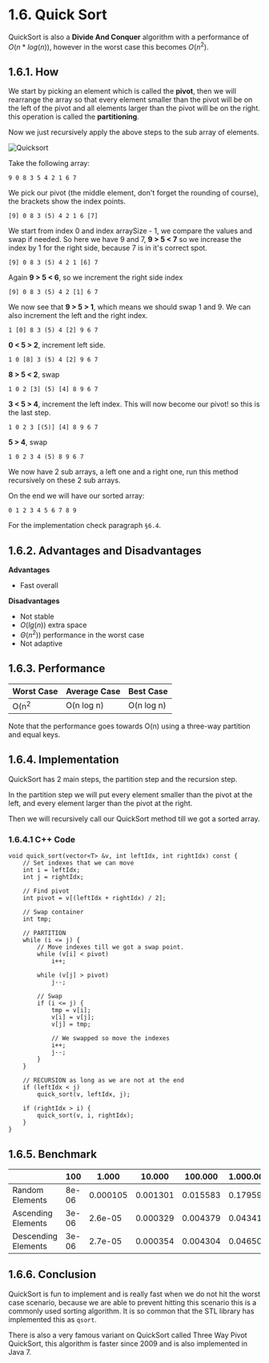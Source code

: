 # 1.6. Quick Sort
QuickSort is also a **Divide And Conquer** algorithm with a performance of $O(n * log(n))$, however in the worst case this becomes $O(n^2)$.

## 1.6.1. How
We start by picking an element which is called the **pivot**, then we will rearrange the array so that every element smaller than the pivot will be on the left of the pivot and all elements larger than the pivot will be on the right. this operation is called the **partitioning**.

Now we just recursively apply the above steps to the sub array of elements.

![Quicksort](https://lh4.googleusercontent.com/-YOOXyghASUo/VQWuKwYPQlI/AAAAAAAAKjs/MQWXdyPO6FQ/s0/Screen+Shot+2015-03-15+at+17.05.54.png "Quick Sort")

Take the following array:

	9 0 8 3 5 4 2 1 6 7

We pick our pivot (the middle element, don't forget the rounding of course), the brackets show the index points.

	[9] 0 8 3 (5) 4 2 1 6 [7]

We start from index 0 and index arraySize - 1, we compare the values and swap if needed. So here we have 9 and 7, **9 > 5 < 7** so we increase the index by 1 for the right side, because 7 is in it's correct spot.

	[9] 0 8 3 (5) 4 2 1 [6] 7

Again **9 > 5 < 6**, so we increment the right side index

	[9] 0 8 3 (5) 4 2 [1] 6 7

We now see that **9 > 5 > 1**, which means we should swap 1 and 9. We can also increment the left and the right index.

	1 [0] 8 3 (5) 4 [2] 9 6 7

**0 < 5 > 2**, increment left side.

	1 0 [8] 3 (5) 4 [2] 9 6 7

**8 > 5 < 2**, swap

	1 0 2 [3] (5) [4] 8 9 6 7

**3 < 5 > 4**, increment the left index. This will now become our pivot! so this is the last step.

	1 0 2 3 [(5)] [4] 8 9 6 7

**5 > 4**, swap

	1 0 2 3 4 (5) 8 9 6 7

We now have 2 sub arrays, a left one and a right one, run this method recursively on these 2 sub arrays.

On the end we will have our sorted array:

	0 1 2 3 4 5 6 7 8 9

For the implementation check paragraph `§6.4`.

## 1.6.2. Advantages and Disadvantages

**Advantages**
- Fast overall

**Disadvantages**
- Not stable
- $O(lg(n))$ extra space
- $\Theta(n^2))$ performance in the worst case
- Not adaptive

## 1.6.3. Performance
|Worst Case|Average Case|Best Case|
|-|-|-|
|O(n<sup>2</sup>|O(n log n)|O(n log n)|

Note that the performance goes  towards O(n) using a three-way partition and equal keys.

## 1.6.4. Implementation
QuickSort has 2 main steps, the partition step and the recursion step.

In the partition step we will put every element smaller than the pivot at the left, and every element larger than the pivot at the right.

Then we will recursively call our QuickSort method till we got a sorted array.

### 1.6.4.1 C++ Code

	void quick_sort(vector<T> &v, int leftIdx, int rightIdx) const {
        // Set indexes that we can move
        int i = leftIdx;
        int j = rightIdx;

        // Find pivot
        int pivot = v[(leftIdx + rightIdx) / 2];

        // Swap container
        int tmp;

        // PARTITION
        while (i <= j) {
            // Move indexes till we got a swap point.
            while (v[i] < pivot)
                i++;

            while (v[j] > pivot)
                j--;

            // Swap
            if (i <= j) {
                tmp = v[i];
                v[i] = v[j];
                v[j] = tmp;

                // We swapped so move the indexes
                i++;
                j--;
            }
        }

        // RECURSION as long as we are not at the end
        if (leftIdx < j)
            quick_sort(v, leftIdx, j);

        if (rightIdx > i) {
            quick_sort(v, i, rightIdx);
        }
    }


## 1.6.5. Benchmark
|&nbsp;| 100 | 1.000 | 10.000 | 100.000 | 1.000.000
|-|-|-|-|-|-|
|Random Elements|8e-06|0.000105|0.001301|0.015583|0.179599
|Ascending Elements|3e-06|2.6e-05|0.000329|0.004379|0.043418
|Descending Elements|3e-06|2.7e-05|0.000354|0.004304|0.046504

## 1.6.6. Conclusion
QuickSort is fun to implement and is really fast when we do not hit the worst case scenario, because we are able to prevent hitting this scenario this is a commonly used sorting algorithm. It is so common that the STL library has implemented this as `qsort`.

There is also a very famous variant on QuickSort called Three Way Pivot QuickSort, this algorithm is faster since 2009 and is also implemented in Java 7.
